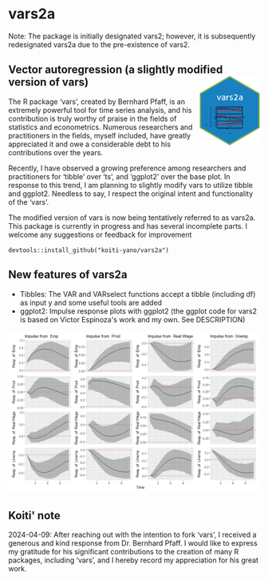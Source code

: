 # vars2a 

Note: The package is initially designated vars2; however, it is 
subsequently redesignated vars2a due to the pre-existence of vars2.


## Vector autoregression (a slightly modified version of vars) <img align="right" src="/tools/hex_vars2a.png" width="120">

The R package ‘vars’, created by Bernhard Pfaff, is an extremely powerful tool for time series analysis, and his contribution is truly worthy of praise in the fields of statistics and econometrics. Numerous researchers and practitioners in the fields, myself included, have greatly appreciated it and owe a considerable debt to his contributions over the years.

Recently, I have observed a growing preference among researchers and practitioners for ‘tibble’ over ‘ts’, and ‘ggplot2’ over the base plot. In response to this trend, I am planning to slightly modify vars to utilize tibble and ggplot2.  Needless to say, I respect the original intent and functionality of the ‘vars’.

The modified version of vars is now being tentatively referred to as vars2a. This package is currently in progress and has several incomplete parts. I welcome any suggestions or feedback for improvement

```
devtools::install_github("koiti-yano/vars2a")
```

## New features of vars2a
+ Tibbles: The VAR and VARselect functions accept a tibble (including df) as input y and some useful tools are added
+ ggplot2: Impulse response plots with ggplot2 (the ggplot code for vars2 is based on Victor Espinoza's work and my own. See DESCRIPTION)

<img src="tools/figure/plot_irf_with_vars2.png" width="800">

## Koiti' note
2024-04-09: After reaching out with the intention to fork ‘vars’, I received a generous and kind response from Dr. Bernhard Pfaff. I would like to express my gratitude for his significant contributions to the creation of many R packages, including ‘vars’, and I hereby record my appreciation for his great work.

